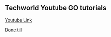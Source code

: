 ## Techworld Youtube GO tutorials

[Youtube Link](https://www.youtube.com/watch?v=yyUHQIec83I)

[Done till](https://youtu.be/yyUHQIec83I?t=3437)